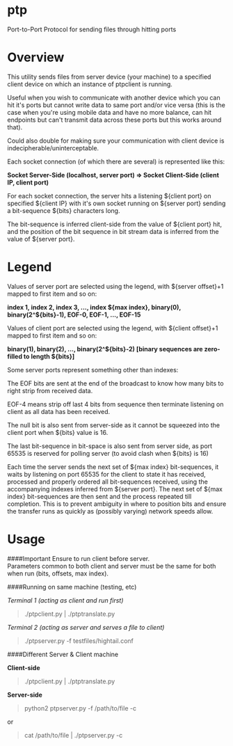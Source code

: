 # ptp
Port-to-Port Protocol for sending files through hitting ports

Overview
===
This utility sends files from server device (your machine) to a specified client device on which an instance of ptpclient is running.

Useful when you wish to communicate with another device which you can hit it's ports but cannot write data to same port and/or vice versa (this is the case when you're using mobile data and have no more balance, can hit endpoints but can't transmit data across these ports but this works around that).  

Could also double for making sure your communication with client device is indecipherable/uninterceptable.

Each socket connection (of which there are several) is represented like this:

**Socket Server-Side (localhost, server port) => Socket Client-Side (client IP, client port)**

For each socket connection, the server hits a listening ${client port} on specified ${client IP} with it's own socket running on ${server port} sending a bit-sequence ${bits} characters long. 

The bit-sequence is inferred client-side from the value of ${client port} hit, and the position of the bit sequence in bit stream data is inferred from the value of ${server port}.

Legend
===

Values of server port are selected using the legend, with ${server offset}+1 mapped to first item and so on:  

**index 1, index 2, index 3, ..., index ${max index}, binary(0), binary(2^${bits}-1), EOF-0, EOF-1, ..., EOF-15**

Values of client port are selected using the legend, with ${client offset}+1 mapped to first item and so on:  

**binary(1), binary(2), ..., binary(2^${bits}-2)           [binary sequences are zero-filled to length ${bits}]**

Some server ports represent something other than indexes:  

The EOF bits are sent at the end of the broadcast to know how many bits to right strip from received data.  

EOF-4 means strip off last 4 bits from sequence then terminate listening on client as all data has been received.

The null bit is also sent from server-side as it cannot be squeezed into the client port when ${bits} value is 16.

The last bit-sequence in bit-space is also sent from server side, as port 65535 is reserved for polling server (to avoid clash when ${bits} is 16)

Each time the server sends the next set of ${max index} bit-sequences, it waits by listening on port 65535 for the client to state it has received, processed and properly ordered all bit-sequences received, using the accompanying indexes inferred from ${server port}. The next set of ${max index} bit-sequences are then sent and the process repeated till completion. This is to prevent ambiguity in where to position bits and ensure the transfer runs as quickly as (possibly varying) network speeds allow.


Usage
===
####Important
Ensure to run client before server.  
Parameters common to both client and server must be the same for both when run (bits, offsets, max index).

####Running on same machine (testing, etc)  

_Terminal 1 (acting as client and run first)_
> ./ptpclient.py | ./ptptranslate.py

_Terminal 2 (acting as server and serves a file  to client)_  
> ./ptpserver.py -f testfiles/hightail.conf  

####Different Server & Client machine  

**Client-side**
> ./ptpclient.py | ./ptptranslate.py

**Server-side**
> python2 ptpserver.py -f /path/to/file -c <client IP>  

or  
> cat /path/to/file | ./ptpserver.py -c <client IP>
